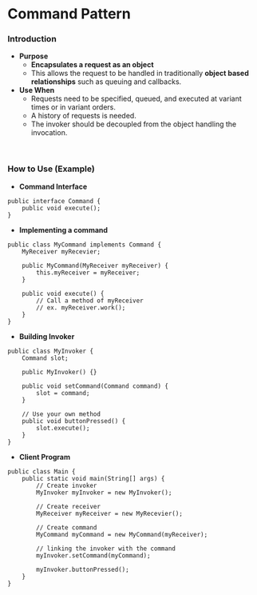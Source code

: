 # Command Pattern

### Introduction
- **Purpose**
  - **Encapsulates a request as an object**
  - This allows the request to be handled in traditionally **object based relationships** such as queuing and callbacks.
- **Use When**
  - Requests need to be specified, queued, and executed at variant times or in variant orders.
  - A history of requests is needed.
  - The invoker should be decoupled from the object handling the invocation.

<br>

### How to Use (Example)
- **Command Interface**
```
public interface Command {
    public void execute();
}
```

- **Implementing a command**
```
public class MyCommand implements Command {
    MyReceiver myRecevier;

    public MyCommand(MyReceiver myReceiver) {
        this.myReceiver = myReceiver;
    }

    public void execute() {
        // Call a method of myReceiver
        // ex. myReceiver.work();
    }
}
```

- **Building Invoker**
```
public class MyInvoker {
    Command slot;

    public MyInvoker() {}

    public void setCommand(Command command) {
        slot = command;
    }

    // Use your own method
    public void buttonPressed() {
        slot.execute();
    }
}
```

- **Client Program**
```
public class Main {
    public static void main(String[] args) {
        // Create invoker
        MyInvoker myInvoker = new MyInvoker();

        // Create receiver
        MyReceiver myReceiver = new MyRecevier();

        // Create command
        MyCommand myCommand = new MyCommand(myReceiver);

        // linking the invoker with the command
        myInvoker.setCommand(myCommand);

        myInvoker.buttonPressed();
    }
}
```
